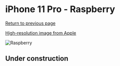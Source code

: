 # iPhone 11 Pro - Raspberry

[Return to previous page](/iphone_11)

[High-resolution image from Apple](https://store.storeimages.cdn-apple.com/8756/as-images.apple.com/is/MY1K2?wid=4500&hei=4500&fmt=png)

<div style="width: 500px"><img src="/almost_uncompressed/MY1K2.webp" alt="Raspberry"></div>

## Under construction
